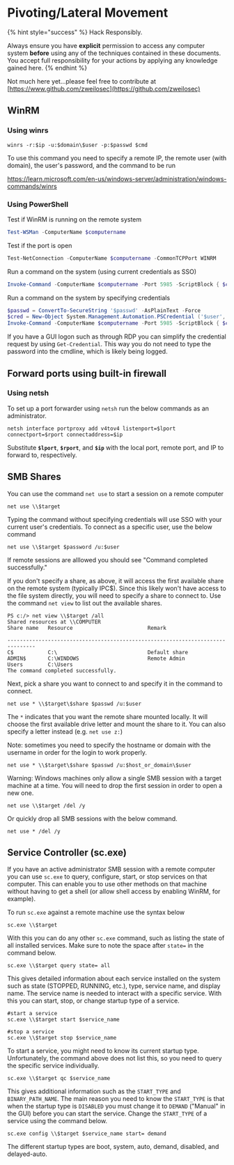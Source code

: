 # Pivoting/Lateral Movement

{% hint style="success" %}
Hack Responsibly.

Always ensure you have **explicit** permission to access any computer system **before** using any of the techniques contained in these documents. You accept full responsibility for your actions by applying any knowledge gained here.
{% endhint %}

Not much here yet...please feel free to contribute at [https://www.github.com/zweilosec](https://github.com/zweilosec)

## WinRM

### Using winrs

```batch
winrs -r:$ip -u:$domain\$user -p:$passwd $cmd
```

To use this command you need to specify a remote IP, the remote user (with domain), the user's password, and the command to be run

https://learn.microsoft.com/en-us/windows-server/administration/windows-commands/winrs

### Using PowerShell

Test if WinRM is running on the remote system

```powershell
Test-WSMan -ComputerName $computername
```

Test if the port is open

```powershell
Test-NetConnection -ComputerName $computername -CommonTCPPort WINRM
```

Run a command on the system (using current credentials as SSO)

```powershell
Invoke-Command -ComputerName $computername -Port 5985 -ScriptBlock { $cmd }
```

Run a command on the system by specifying credentials

```powershell
$passwd = ConvertTo-SecureString '$passwd' -AsPlainText -Force
$cred = New-Object System.Management.Automation.PSCredential ('$user', $passwd)
Invoke-Command -ComputerName $computername -Port 5985 -ScriptBlock { $cmd } -Credential $cred -Authentication Negotiate
```

If you have a GUI logon such as through RDP you can simplify the credential request by using `Get-Credential`. This way you do not need to type the password into the cmdline, which is likely being logged.

## Forward ports using built-in firewall

### Using netsh

To set up a port forwarder using `netsh` run the below commands as an administrator.

```batch
netsh interface portproxy add v4tov4 listenport=$lport connectport=$rport connectaddress=$ip
```

Substitute **`$lport`**, **`$rport`**, and **`$ip`** with the local port, remote port, and IP to forward to, respectively.

## SMB Shares

You can use the command `net use` to start a session on a remote computer

```batch
net use \\$target
```

Typing the command without specifying credentials will use SSO with your current user's credentials. To connect as a specific user, use the below command

```batch
net use \\$target $password /u:$user
```

If remote sessions are alllowed you should see "Command completed successfully."

If you don't specify a share, as above, it will access the first available share on the remote system (typically IPC$). Since this likely won't have access to the file system directly, you will need to specify a share to connect to. Use the command `net view` to list out the available shares.

```batch
PS c:/> net view \\$target /all
Shared resources at \\COMPUTER
Share name   Resource                        Remark

-------------------------------------------------------------------------------
C$           C:\                             Default share
ADMIN$       C:\WINDOWS                      Remote Admin
Users        C:\Users
The command completed successfully.
```

Next, pick a share you want to connect to and specify it in the command to connect.

```batch
net use * \\$target\$share $passwd /u:$user
```

The `*` indicates that you want the remote share mounted locally. It will choose the first available drive letter and mount the share to it. You can also specify a letter instead (e.g. `net use z:`)

Note: sometimes you need to specify the hostname or domain with the username in order for the login to work properly.

```batch
net use * \\$target\$share $passwd /u:$host_or_domain\$user
```

Warning: Windows machines only allow a single SMB session with a target machine at a time. You will need to drop the first session in order to open a new one.

```batch
net use \\$target /del /y
```

Or quickly drop all SMB sessions with the below command.

```batch
net use * /del /y
```

## Service Controller (sc.exe)

If you have an active administrator SMB session with a remote computer you can use `sc.exe` to query, configure, start, or stop services on that computer.  This can enable you to use other methods on that machine without having to get a shell (or allow shell access by enabling WinRM, for example). &#x20;

To run `sc.exe` against a remote machine use the syntax below

```
sc.exe \\$target
```

With this you can do any other `sc.exe` command, such as listing the state of all installed services.  Make sure to note the space after `state=` in the command below.

```
sc.exe \\$target query state= all
```

This gives detailed information about each service installed on the system such as state (STOPPED, RUNNING, etc.), type, service name, and display name.  The service name is needed to interact with a specific service.  With this you can start, stop, or change startup type of a service.

```
#start a service
sc.exe \\$target start $service_name

#stop a service
sc.exe \\$target stop $service_name
```

To start a service, you might need to know its current startup type.  Unfortunately, the command above does not list this, so you need to query the specific service individually.

```
sc.exe \\$target qc $service_name
```

This gives additional information such as the `START_TYPE` and `BINARY_PATH_NAME`.  The main reason you need to know the `START_TYPE` is that when the startup type is `DISABLED` you must change it to `DEMAND` ("Manual" in the GUI) before you can start the service.  Change the `START_TYPE` of a service using the command below.

```
sc.exe config \\$target $service_name start= demand
```

The different startup types are boot, system, auto, demand, disabled, and delayed-auto.
